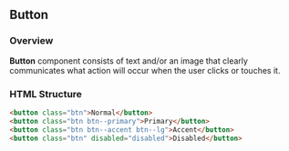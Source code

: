 ## Button

### Overview
**Button** component consists of text and/or an image that clearly communicates what action will occur when the user clicks or touches it.

### HTML Structure
```html
<button class="btn">Normal</button>
<button class="btn btn--primary">Primary</button>
<button class="btn btn--accent btn--lg">Accent</button>
<button class="btn" disabled="disabled">Disabled</button>
```
